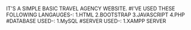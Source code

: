 IT'S A SIMPLE BASIC TRAVEL AGENCY WEBSITE.
#I'VE USED THESE FOLLOWING LANGAUGES-:
1.HTML
2.BOOTSTRAP
3.JAVASCRIPT
4.PHP
#DATABASE USED-:
1.MySQL 
#SERVER USED-:
1.XAMPP SERVER
